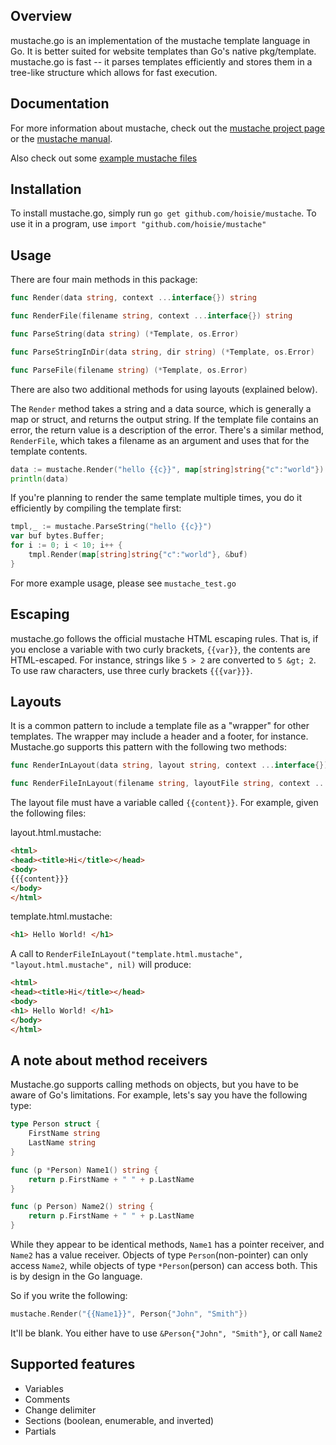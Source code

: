 ## Overview

mustache.go is an implementation of the mustache template language in Go. It is better suited for website templates than Go's native pkg/template. mustache.go is fast -- it parses templates efficiently and stores them in a tree-like structure which allows for fast execution.

## Documentation

For more information about mustache, check out the [mustache project page](http://github.com/defunkt/mustache) or the [mustache manual](http://mustache.github.com/mustache.5.html).

Also check out some [example mustache files](http://github.com/defunkt/mustache/tree/master/examples/)

## Installation
To install mustache.go, simply run `go get github.com/hoisie/mustache`. To use it in a program, use `import "github.com/hoisie/mustache"`

## Usage
There are four main methods in this package:

```go
func Render(data string, context ...interface{}) string

func RenderFile(filename string, context ...interface{}) string

func ParseString(data string) (*Template, os.Error)

func ParseStringInDir(data string, dir string) (*Template, os.Error)

func ParseFile(filename string) (*Template, os.Error)
```

There are also two additional methods for using layouts (explained below).

The `Render` method takes a string and a data source, which is generally a map or struct, and returns the output string. If the template file contains an error, the return value is a description of the error. There's a similar method, `RenderFile`, which takes a filename as an argument and uses that for the template contents.

```go
data := mustache.Render("hello {{c}}", map[string]string{"c":"world"})
println(data)
```

If you're planning to render the same template multiple times, you do it efficiently by compiling the template first:

```go
tmpl,_ := mustache.ParseString("hello {{c}}")
var buf bytes.Buffer;
for i := 0; i < 10; i++ {
    tmpl.Render(map[string]string{"c":"world"}, &buf)
}
```

For more example usage, please see `mustache_test.go`

## Escaping

mustache.go follows the official mustache HTML escaping rules. That is, if you enclose a variable with two curly brackets, `{{var}}`, the contents are HTML-escaped. For instance, strings like `5 > 2` are converted to `5 &gt; 2`. To use raw characters, use three curly brackets `{{{var}}}`.

## Layouts

It is a common pattern to include a template file as a "wrapper" for other templates. The wrapper may include a header and a footer, for instance. Mustache.go supports this pattern with the following two methods:

```go
func RenderInLayout(data string, layout string, context ...interface{}) string

func RenderFileInLayout(filename string, layoutFile string, context ...interface{}) string
```

The layout file must have a variable called `{{content}}`. For example, given the following files:

layout.html.mustache:

```html
<html>
<head><title>Hi</title></head>
<body>
{{{content}}}
</body>
</html>
```

template.html.mustache:

```html
<h1> Hello World! </h1>
```

A call to `RenderFileInLayout("template.html.mustache", "layout.html.mustache", nil)` will produce:

```html
<html>
<head><title>Hi</title></head>
<body>
<h1> Hello World! </h1>
</body>
</html>
```

## A note about method receivers

Mustache.go supports calling methods on objects, but you have to be aware of Go's limitations. For example, lets's say you have the following type:

```go
type Person struct {
    FirstName string
    LastName string
}

func (p *Person) Name1() string {
    return p.FirstName + " " + p.LastName
}

func (p Person) Name2() string {
    return p.FirstName + " " + p.LastName
}
```

While they appear to be identical methods, `Name1` has a pointer receiver, and `Name2` has a value receiver. Objects of type `Person`(non-pointer) can only access `Name2`, while objects of type `*Person`(person) can access both. This is by design in the Go language.

So if you write the following:

```go
mustache.Render("{{Name1}}", Person{"John", "Smith"})
```

It'll be blank. You either have to use `&Person{"John", "Smith"}`, or call `Name2`

## Supported features

* Variables
* Comments
* Change delimiter
* Sections (boolean, enumerable, and inverted)
* Partials
